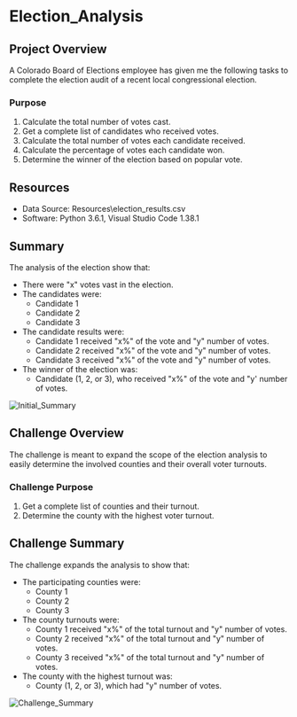 # Election_Analysis

## Project Overview
A Colorado Board of Elections employee has given me the following tasks to complete the election audit of a recent local congressional election.

### Purpose
1. Calculate the total number of votes cast.
2. Get a complete list of candidates who received votes.
3. Calculate the total number of votes each candidate received.
4. Calculate the percentage of votes each candidate won.
5. Determine the winner of the election based on popular vote.

## Resources
- Data Source: Resources\election_results.csv
- Software: Python 3.6.1, Visual Studio Code 1.38.1

## Summary
The analysis of the election show that:
  - There were "x" votes vast in the election.
  - The candidates were:
    - Candidate 1
    - Candidate 2
    - Candidate 3
  - The candidate results were:
    -  Candidate 1 received "x%" of the vote and "y" number of votes.
    -  Candidate 2 received "x%" of the vote and "y" number of votes.
    -  Candidate 3 received "x%" of the vote and "y" number of votes.
  - The winner of the election was:
    -   Candidate (1, 2, or 3), who received "x%" of the vote and "y' number of votes.

![Initial_Summary](https://user-images.githubusercontent.com/90879979/136830516-fc983ff9-768f-47c0-bd16-665888007091.png)



## Challenge Overview
The challenge is meant to expand the scope of the election analysis to easily determine the involved counties and their overall voter turnouts. 

### Challenge Purpose
1. Get a complete list of counties and their turnout.
2. Determine the county with the highest voter turnout.

## Challenge Summary
The challenge expands the analysis to show that:
 - The participating counties were:
    - County 1
    - County 2
    - County 3
  - The county turnouts were:
    - County 1 received "x%" of the total turnout and "y" number of votes.
    - County 2 received "x%" of the total turnout and "y" number of votes.
    - County 3 received "x%" of the total turnout and "y" number of votes.
  - The county with the highest turnout was:
    - County (1, 2, or 3), which had "y" number of votes.

![Challenge_Summary](https://user-images.githubusercontent.com/90879979/136830513-18bfacc8-a3f7-4ad4-8a25-b68c37c023a1.png)
